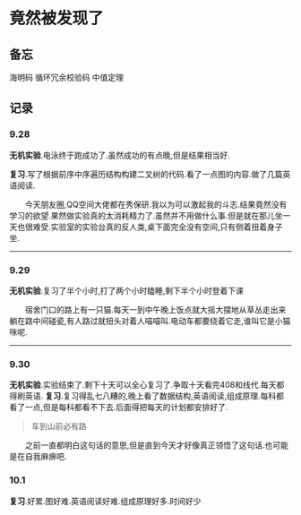 
# 竟然被发现了
## 备忘
海明码 循环冗余校验码 中值定理
## 记录
### 9.28
**无机实验**.电泳终于跑成功了.虽然成功的有点晚,但是结果相当好.

**复习**.写了根据前序中序遍历结构构建二叉树的代码.看了一点图的内容.做了几篇英语阅读.

&emsp;&emsp;今天朋友圈,QQ空间大佬都在秀保研.我以为可以激起我的斗志.结果竟然没有学习的欲望.果然做实验真的太消耗精力了.虽然并不用做什么事.但是就在那儿坐一天也很难受.实验室的实验台真的反人类,桌下面完全没有空间,只有侧着扭着身子坐.

---

### 9.29
**无机实验**.复习了半个小时,打了两个小时瞌睡,剩下半个小时登着下课

&emsp;&emsp;宿舍门口的路上有一只猫.每天一到中午晚上饭点就大摇大摆地从草丛走出来躺在路中间碰瓷,有人路过就扭头对着人喵喵叫.电动车都要绕着它走,谁叫它是小猫咪呢.

---

### 9.30
**无机实验**.实验结束了.剩下十天可以全心复习了.争取十天看完408和线代.每天都得刷英语.
**复习**.复习得乱七八糟的,晚上看了数据结构,英语阅读,组成原理.每科都看了一点,但是每科都看不下去.后面得把每天的计划都安排好了.
> 车到山前必有路

&emsp;&emsp;之前一直都明白这句话的意思,但是直到今天才好像真正领悟了这句话.也可能是在自我麻痹吧.

### 10.1
**复习**.好累.图好难.英语阅读好难.组成原理好多.时间好少